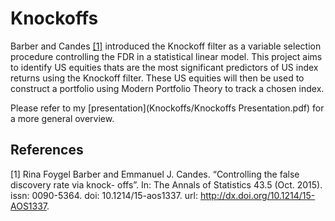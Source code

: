 # Knockoffs

Barber and Candes [[1]](#1) introduced the Knockoff filter  as a variable selection procedure controlling the FDR in a statistical linear model. This project aims to identify US equities thats are the most significant predictors of US index returns using the Knockoff filter. These US equities will then be used to construct a portfolio using Modern Portfolio Theory to track a chosen index.

Please refer to my [presentation](Knockoffs/Knockoffs Presentation.pdf) for a more general overview.

## References
<a id="1">[1]</a> 
Rina Foygel Barber and Emmanuel J. Candes. 
“Controlling the false discovery rate via knock-
offs”. 
In: The Annals of Statistics 43.5 (Oct. 2015). 
issn: 0090-5364. 
doi: 10.1214/15-aos1337. 
url: http://dx.doi.org/10.1214/15-AOS1337.
